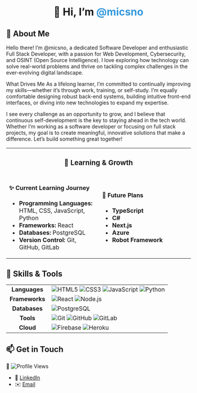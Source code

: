 # <div align="center">👋 Hi, I’m <span style="color: #3498db;">@micsno</span></div>

## 👀 About Me

Hello there! I’m @micsno, a dedicated Software Developer and enthusiastic Full Stack Developer, with a passion for Web Development, Cybersecurity, and OSINT (Open Source Intelligence). I love exploring how technology can solve real-world problems and thrive on tackling complex challenges in the ever-evolving digital landscape.

What Drives Me
As a lifelong learner, I’m committed to continually improving my skills—whether it’s through work, training, or self-study. I’m equally comfortable designing robust back-end systems, building intuitive front-end interfaces, or diving into new technologies to expand my expertise.

I see every challenge as an opportunity to grow, and I believe that continuous self-development is the key to staying ahead in the tech world. Whether I’m working as a software developer or focusing on full stack projects, my goal is to create meaningful, innovative solutions that make a difference. Let’s build something great together!

<table>
  <tr>
    <td colspan="2" align="center"><h3>📘 Learning & Growth</h3></td>
  </tr>
  <tr>
    <td style="width: 50%; padding-right: 10px;">
      <h4>✨ Current Learning Journey</h4>
      <ul>
        <li><strong>Programming Languages:</strong> HTML, CSS, JavaScript, Python</li>
        <li><strong>Frameworks:</strong> React</li>
        <li><strong>Databases:</strong> PostgreSQL</li>
        <li><strong>Version Control:</strong> Git, GitHub, GitLab</li>
      </ul>
    </td>
    <td style="width: 50%; padding-left: 10px;">
      <h4>🌱 Future Plans</h4>
      <ul>
        <li><strong>TypeScript</strong></li>
        <li><strong>C#</strong></li>
        <li><strong>Next.js</strong></li>
        <li><strong>Azure</strong></li>
        <li><strong>Robot Framework</strong></li>
      </ul>
    </td>
  </tr>
</table>


## 🚀 Skills & Tools  

<table>
  <tr>
    <td align="center" width="100"><strong>Languages</strong></td>
    <td>
      <img src="https://img.shields.io/badge/HTML5-E34F26?style=flat-square&logo=html5&logoColor=white" alt="HTML5" />
      <img src="https://img.shields.io/badge/CSS3-1572B6?style=flat-square&logo=css3&logoColor=white" alt="CSS3" />
      <img src="https://img.shields.io/badge/JavaScript-F7DF1E?style=flat-square&logo=javascript&logoColor=black" alt="JavaScript" />
      <img src="https://img.shields.io/badge/Python-3776AB?style=flat-square&logo=python&logoColor=white" alt="Python" />
    </td>
  </tr>
  <tr>
    <td align="center" width="100"><strong>Frameworks</strong></td>
    <td>
      <img src="https://img.shields.io/badge/React-20232A?style=flat-square&logo=react&logoColor=61DAFB" alt="React" />
      <img src="https://img.shields.io/badge/Node.js-339933?style=flat-square&logo=nodedotjs&logoColor=white" alt="Node.js" />
    </td>
  </tr>
  <tr>
    <td align="center" width="100"><strong>Databases</strong></td>
    <td>
      <img src="https://img.shields.io/badge/PostgreSQL-336791?style=flat-square&logo=postgresql&logoColor=white" alt="PostgreSQL" />
    </td>
  </tr>
  <tr>
    <td align="center" width="100"><strong>Tools</strong></td>
    <td>
      <img src="https://img.shields.io/badge/Git-F05032?style=flat-square&logo=git&logoColor=white" alt="Git" />
      <img src="https://img.shields.io/badge/GitHub-181717?style=flat-square&logo=github&logoColor=white" alt="GitHub" />
      <img src="https://img.shields.io/badge/GitLab-FCA121?style=flat-square&logo=gitlab&logoColor=white" alt="GitLab" />
    </td>
  </tr>
  <tr>
    <td align="center" width="100"><strong>Cloud</strong></td>
    <td>
      <img src="https://img.shields.io/badge/Firebase-FFCA28?style=flat-square&logo=firebase&logoColor=white" alt="Firebase" />
      <img src="https://img.shields.io/badge/Heroku-430098?style=flat-square&logo=heroku&logoColor=white" alt="Heroku" />
    </td>
  </tr>
</table>



## 📫 Get in Touch  

👀 ![Profile Views](https://komarev.com/ghpvc/?username=micsno&color=blueviolet)  

- 💼 [LinkedIn](https://www.linkedin.com/in/tomikouvala)  
- ✉️ [Email](mailto:micsno@pm.me)  

